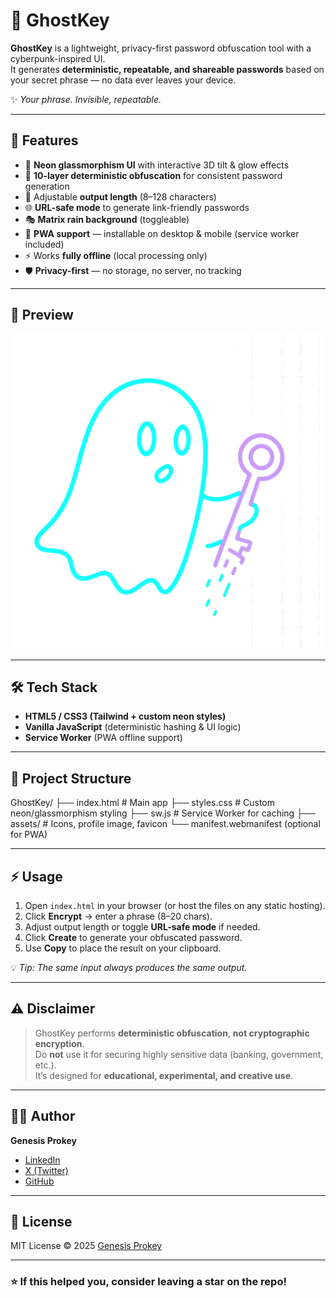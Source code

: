 # 🔑 GhostKey

**GhostKey** is a lightweight, privacy-first password obfuscation tool with a cyberpunk-inspired UI.  
It generates **deterministic, repeatable, and shareable passwords** based on your secret phrase — no data ever leaves your device.

✨ *Your phrase. Invisible, repeatable.*

---

## 🚀 Features

- 🎨 **Neon glassmorphism UI** with interactive 3D tilt & glow effects  
- 🔐 **10-layer deterministic obfuscation** for consistent password generation  
- 📏 Adjustable **output length** (8–128 characters)  
- 🌐 **URL-safe mode** to generate link-friendly passwords  
- 🎭 **Matrix rain background** (toggleable)  
- 📲 **PWA support** — installable on desktop & mobile (service worker included)  
- ⚡ Works **fully offline** (local processing only)  
- 🛡️ **Privacy-first** — no storage, no server, no tracking

---

## 📸 Preview

![GhostKey UI Concept](assets/Profile.png)  


---

## 🛠️ Tech Stack

- **HTML5 / CSS3 (Tailwind + custom neon styles)**  
- **Vanilla JavaScript** (deterministic hashing & UI logic)  
- **Service Worker** (PWA offline support)

---

## 📂 Project Structure

GhostKey/
├── index.html # Main app
├── styles.css # Custom neon/glassmorphism styling
├── sw.js # Service Worker for caching
├── assets/ # Icons, profile image, favicon
└── manifest.webmanifest (optional for PWA)


---

## ⚡ Usage

1. Open `index.html` in your browser (or host the files on any static hosting).  
2. Click **Encrypt** → enter a phrase (8–20 chars).  
3. Adjust output length or toggle **URL-safe mode** if needed.  
4. Click **Create** to generate your obfuscated password.  
5. Use **Copy** to place the result on your clipboard.

💡 *Tip: The same input always produces the same output.*

---

## ⚠️ Disclaimer

> GhostKey performs **deterministic obfuscation**, **not cryptographic encryption**.  
> Do **not** use it for securing highly sensitive data (banking, government, etc.).  
> It’s designed for **educational, experimental, and creative use**.

---

## 👨‍💻 Author

**Genesis Prokey**  
- [LinkedIn](https://www.linkedin.com/in/pritam-banik-7979a0364/)  
- [X (Twitter)](https://x.com/Pritamb95825181)  
- [GitHub](https://github.com/GENESIS-PROKEY)

---

## 📜 License

MIT License © 2025 [Genesis Prokey](https://github.com/GENESIS-PROKEY)

---

### ⭐ If this helped you, consider leaving a star on the repo!
